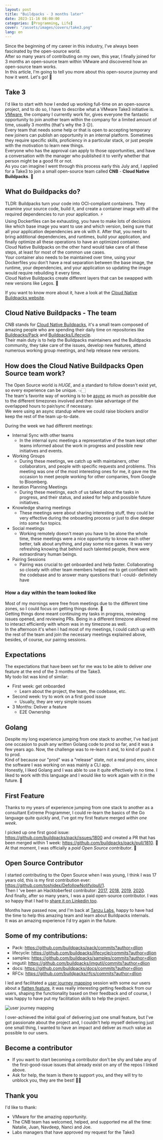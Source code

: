 ```yaml
---
layout: post
title: "Buildpacks - 3 months later"
date: 2023-11-16 08:00:00
categories: [Programming, Life]
cover: "/assets/images/covers/take3.png"
lang: en
---
```


Since the beginning of my career in this industry, I've always been fascinated by the open-source world.   
After so many years of contributing on my own, this year, I finally joined for 3 months an open-source team within VMware and discovered how an open-source team works.   
In this article, I'm going to tell you more about this open-source journey and how it went. Let's go! 🚀

## Take 3

I'd like to start with how I ended up working full-time on an open-source project, and to do so, I have to describe what a VMware Take3 initiative is.   
[VMware](https://www.vmware.com/), the company I currently work for, gives everyone the fantastic opportunity to join another team within the company for a limited amount of time, usually 3 months (that's why the 3 😉).   
Every team that needs some help or that is open to accepting temporary new joiners can publish an opportunity in an internal platform. Sometimes they require specific skills, proficiency in a particular stack, or just people with the motivation to learn new things.   
Everyone who has the approval can apply to those opportunities, and have a conversation with the manager who published it to verify whether that person might be a good fit or not.   
As you can imagine I went through this process early this July and, I applied for a Take3 to join a small open-source team called **CNB** - **Cloud Native Buildpacks**. 👀

## What do Buildpacks do?

TLDR: Buildpacks turn your code into OCI-compliant containers. They examine your source code, build it, and create a container image with all the required dependencies to run your application. ⚡️   
Using Dockerfiles can be exhausting, you have to make lots of decisions like which base image you want to use and which version, being sure that all your application dependencies are ok with it. After that, you need to bring additional dependencies, and runtimes, build your application, and finally optimize all these operations to have an optimized container.   
Cloud Native Buildpacks on the other hand would take care of all these steps, at least for most of the common use cases.   
Your container also needs to be maintained over time, using your Dockerfiles you don't have a real separation between the base image, the runtime, your dependencies, and your application so updating the image would require rebuilding it every time.   
Cloud Native Buildpacks create different layers that can be swapped with new versions like Legos. 🧱   

If you want to know more about it, have a look at the [Cloud Native Buildpacks website](https://buildpacks.io/).

## Cloud Native Buildpacks - The team

CNB stands for [Cloud Native Buildpacks](https://buildpacks.io/), it's a small team composed of amazing people who are spending their daily time on repositories like [Buildpacks/Pack](https://github.com/buildpacks/pack) and [Buildpacks/Lifecycle](https://github.com/buildpacks/lifecycle).   
Their main duty is to help the Buildpacks maintainers and the Buildpacks community, they take care of the issues, develop new features, attend numerous working group meetings, and help release new versions.

## How does the Cloud Native Buildpacks Open Source team work?

The Open Source world is *HUGE*, and a standard to follow doesn't exist yet, so every experience can be unique. 👈🏻   
The team's favorite way of working is to be [async](https://handbook.gitlab.com/handbook/company/culture/all-remote/asynchronous/) as much as possible due to the different timezones involved and then take advantage of the overlapped hours to pair/sync if necessary.   
We were using an async standup where we could raise blockers and/or keep the rest of the team up-to-date.

During the week we had different meetings:
* Internal Sync with other teams
  * In the internal sync meetings a representative of the team kept other teams informed about the work in progress and possible new initiatives and events.
* Working Groups
	* During these meetings, we catch up with maintainers, other collaborators, and people with specific requests and problems. This meeting was one of the most interesting ones for me, it gave me the occasion to meet people working for other companies, from Google to Bloomberg.
* Iteration Planning Meetings
	* During these meetings, each of us talked about the tasks in progress, and their status, and asked for help and possible future initiatives.
* Knowledge sharing meetings
	* These meetings were about sharing interesting stuff, they could be very effective during the onboarding process or just to dive deeper into some fun topics.
* Social meetings
	* Working remotely doesn't mean you have to be alone the whole time, these meetings were a nice opportunity to know each other better, talk about anything, and play some nice games. It was very refreshing knowing that behind such talented people, there were extraordinary human beings.
* Pairing Sessions
	* Pairing was crucial to get onboarded and help faster. Collaborating so closely with other team members helped me to get confident with the codebase and to answer many questions that I -could- definitely have

### How a day within the team looked like

Most of my mornings were free from meetings due to the different time zones, so I could focus on getting things done. 🚀   
Getting things done meant continuing my tasks in progress, reviewing issues opened, and reviewing PRs. Being in a different timezone allowed me to interact efficiently with whom was in my timezone as well.   
In the afternoon it's when I had most of my meetings, I could catch up with the rest of the team and join the necessary meetings explained above, besides, of course, our pairing sessions.

## Expectations 
The expectations that have been set for me was to be able to deliver *one* feature at the end of the 3 months of the Take3.   
My todo list was kind of similar:
* First week: get onboarded
	* Learn about the project, the team, the codebase, etc.
* Second week: try to work on a first good issue
	* Usually, they are very simple issues
* 3 Months: Deliver a feature
	* E2E Ownership

## Golang
Despite my long experience jumping from one stack to another, I've had just one occasion to push any written Golang code to prod so far, and it was a few years ago. Now, the challenge was to re-learn it and, to kind of push it to prod.   
Kind of because our "prod" was a "release" state, not a real prod env, since the software I was working on was mainly a CLI app.   
Honestly, I liked Golang and I was able to use it quite effectively in no time. I liked to work with this language and I would like to work again with it in the future. 👀

## First Feature
Thanks to my years of experience jumping from one stack to another as a consultant Extreme Programmer, I could re-learn the basics of the Go language quite quickly and, I've got my first feature merged *within one week*.

I picked up one first good issue: https://github.com/buildpacks/pack/issues/1800 and created a PR that has been merged within 1 week: https://github.com/buildpacks/pack/pull/1810. 🥳   
At that moment, I was officially a *paid Open Source contributor*. 🚀

## Open Source Contributor

I started contributing to the Open Source when I was young, I think I was 17 years old, this is my first contribution ever: https://github.com/toshidex/DefollowNotify/pull/1.   
Then I 've been an Hacktoberfest contributor: [2017](https://domenicoluciani.com/2018/01/10/hacktoberfest-swag.html), [2018](https://domenicoluciani.com/2019/02/10/hacktoberfest-18.html), [2019](https://domenicoluciani.com/2019/12/18/hacktoberfest-19.html), [2020](https://domenicoluciani.com/2021/01/31/hacktoberfest2020.html).   
And finally, after so many years, I was a paid open-source contributor. I was so happy that I had to [share it on Linkedin too](https://www.linkedin.com/posts/dlion_github-buildpackspack-cli-for-building-activity-7079918050530975744-btba).

Months have passed now, and I'm back at [Tanzu Labs](https://tanzu.vmware.com/labs), happy to have had the time to help this amazing team and learn about Buildpacks internals.   
It was an amazing experience I'd try again in the future.

## Some of my contributions:
* Pack: https://github.com/buildpacks/pack/commits?author=dlion
* lifecycle: https://github.com/buildpacks/lifecycle/commits?author=dlion
* samples: https://github.com/buildpacks/samples/commits?author=dlion
* imgutil: https://github.com/buildpacks/imgutil/commits?author=dlion
* docs: https://github.com/buildpacks/docs/commits?author=dlion
* RFCs: https://github.com/buildpacks/rfcs/commits?author=dlion

I led and facilitated a [user journey mapping](https://tanzu.vmware.com/developer/practices/journey-map/) session with some our users about a [flatten feature](https://github.com/buildpacks/rfcs/pull/290), it was really interesting getting feedback from our users, shaping the functionality based on their feedback and of course, I was happy to have put my facilitation skills to help the project.

![user journey mapping](https://user-images.githubusercontent.com/2125236/257560685-b9a8a0b6-55f0-4074-a8d4-2d7baf6c4338.png)

I over-achieved the initial goal of delivering just one small feature, but I've got passionate about the project and, I couldn't help myself delivering just one small thing, I wanted to have an impact and deliver as much value as possible to our users.

## Become a contributor

* If you want to start becoming a contributor don't be shy and take any of the first-good-issue issues that already exist on any of the repos I linked above.
* Ask for help, the team is there to support you, and they will try to unblock you, they are the best! 💪🏻

## Thank you

I'd like to thank:
* VMware for the amazing opportunity.
* The CNB team has welcomed, helped, and supported me all the time: Natalie, Juan, Navdeep, Nanci and Joe.
* Labs managers that have approved my request for the Take3
